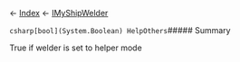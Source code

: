← [Index](Api-Index) ← [IMyShipWelder](Sandbox.ModAPI.Ingame.IMyShipWelder)

```csharp[bool](System.Boolean) HelpOthers```##### Summary

True if welder is set to helper mode

